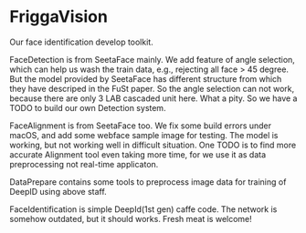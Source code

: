 # FriggaVision
Our face identification develop toolkit.

FaceDetection is from SeetaFace mainly. We add feature of angle selection, which can help us wash the train data, e.g., rejecting all face > 45 degree. But the model provided by SeetaFace has different structure from which they have descriped in the FuSt paper. So the angle selection can not work, because there are only 3 LAB cascaded unit here. What a pity. So we have a TODO to build our own Detection system.

FaceAlignment is from SeetaFace too. We fix some build errors under macOS, and add some webface sample image for testing. The model is working, but not working well in difficult situation. One TODO is to find more accurate Alignment tool even taking more time, for we use it as data preprocessing not real-time applicaton.

DataPrepare contains some tools  to preprocess image data for training of DeepID using above staff.

FaceIdentification is simple DeepId(1st gen) caffe code. The network is somehow outdated, but it should works. Fresh meat is welcome!
